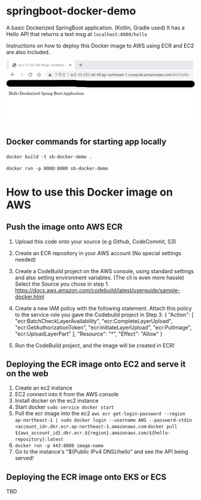 # springboot-docker-demo
A basic Dockerized SpringBoot application. (Kotlin, Gradle used)
It has a Hello API that returns a text msg at `localhost:8080/hello`

Instructions on how to deploy this Docker image to AWS using ECR and EC2 are also included.

![served on ec2.jpg](https://github.com/jonkenobi/springboot-docker-demo/blob/master/served%20on%20ec2.jpg)

## Docker commands for starting app locally 
`docker build -t sb-docker-demo .`

`docker run -p 8080:8080 sb-docker-demo` 

# How to use this Docker image on AWS   
## Push the image onto AWS ECR
1. Upload this code onto your source (e.g Github, CodeCommit, S3)
2. Create an ECR repository in your AWS account (No special settings needed)
3. Create a CodeBuild project on the AWS console, using standard settings and also setting environment variables. (The cli is even more hassle)
   Select the Source you chose in step 1.
   https://docs.aws.amazon.com/codebuild/latest/userguide/sample-docker.html
4. Create a new IAM policy with the following statement. Attach this policy to the service role you gave the Codebuild project in Step 3.
   {
   "Action": [
   "ecr:BatchCheckLayerAvailability",
   "ecr:CompleteLayerUpload",
   "ecr:GetAuthorizationToken",
   "ecr:InitiateLayerUpload",
   "ecr:PutImage",
   "ecr:UploadLayerPart"
   ],
   "Resource": "*",
   "Effect": "Allow"
   }
   
5. Run the CodeBuild project, and the image will be created in ECR!  


## Deploying the ECR image onto EC2 and serve it on the web
1. Create an ec2 instance 
2. EC2 connect into it from the AWS console
3. Install docker on the ec2 instance
4. Start docker `sudo service docker start`
5. Pull the ecr image into the ec2
   `aws ecr get-login-password --region ap-northeast-1 | sudo docker login --username AWS --password-stdin <account_id>.dkr.ecr.ap-northeast-1.amazonaws.com`
   `docker pull ${aws_account_id}.dkr.ecr.${region}.amazonaws.com/${hello-repository}:latest`
6. `docker run -p 443:8080 image-name` 
7. Go to the instance's "${Public IPv4 DNS}/hello" and see the API being served!


##  Deploying the ECR image onto EKS or ECS
TBD
